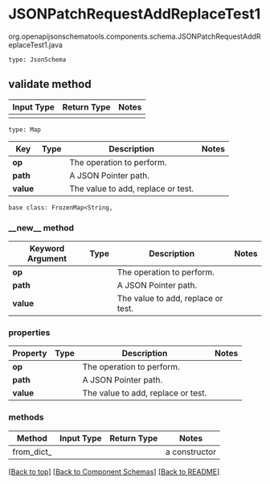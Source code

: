 # JSONPatchRequestAddReplaceTest1
org.openapijsonschematools.components.schema.JSONPatchRequestAddReplaceTest1.java
```
type: JsonSchema
```

## validate method
Input Type | Return Type | Notes
------------ | ------------- | -------------
 |  |

```
type: Map
```
Key | Type |  Description | Notes
------------ | ------------- | ------------- | -------------
**op** |  | The operation to perform. |
**path** |  | A JSON Pointer path. |
**value** |  | The value to add, replace or test. |

```
base class: FrozenMap<String, 
```
### &lowbar;&lowbar;new&lowbar;&lowbar; method
Keyword Argument | Type | Description | Notes
---------------- | ---- | ----------- | -----
**op** |  | The operation to perform. |
**path** |  | A JSON Pointer path. |
**value** |  | The value to add, replace or test. |

### properties
Property | Type | Description | Notes
-------- | ---- | ----------- | -----
**op** |  | The operation to perform. |
**path** |  | A JSON Pointer path. |
**value** |  | The value to add, replace or test. |

### methods
Method | Input Type | Return Type | Notes
------ | ---------- | ----------- | ------
from_dict_ |  |  | a constructor

[[Back to top]](#top) [[Back to Component Schemas]](../../../README.md#Component-Schemas) [[Back to README]](../../../README.md)
